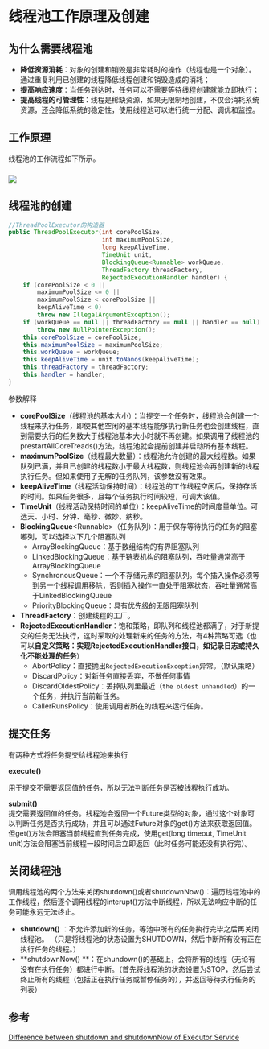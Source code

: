 # 线程池工作原理及创建

## 为什么需要线程池

* **降低资源消耗**：对象的创建和销毁是非常耗时的操作（线程也是一个对象）。通过重复利用已创建的线程降低线程创建和销毁造成的消耗；
* **提高响应速度**：当任务到达时，任务可以不需要等待线程创建就能立即执行；
* **提高线程的可管理性**：线程是稀缺资源，如果无限制地创建，不仅会消耗系统资源，还会降低系统的稳定性，使用线程池可以进行统一分配、调优和监控。

## 工作原理

线程池的工作流程如下所示。

### ![](https://upload-images.jianshu.io/upload_images/1932449-7b4da1c878b378cb.png?imageMogr2/auto-orient/strip|imageView2/2/w/604/format/webp)

## 线程池的创建

```java
//ThreadPoolExecutor的构造器
public ThreadPoolExecutor(int corePoolSize,                                
                          int maximumPoolSize,                             
                          long keepAliveTime,                              
                          TimeUnit unit,                                   
                          BlockingQueue<Runnable> workQueue,               
                          ThreadFactory threadFactory,                     
                          RejectedExecutionHandler handler) {              
    if (corePoolSize < 0 ||                                                
        maximumPoolSize <= 0 ||                                            
        maximumPoolSize < corePoolSize ||                                  
        keepAliveTime < 0)                                                 
        throw new IllegalArgumentException();                              
    if (workQueue == null || threadFactory == null || handler == null)     
        throw new NullPointerException();                                  
    this.corePoolSize = corePoolSize;                                      
    this.maximumPoolSize = maximumPoolSize;                                
    this.workQueue = workQueue;                                            
    this.keepAliveTime = unit.toNanos(keepAliveTime);                      
    this.threadFactory = threadFactory;                                    
    this.handler = handler;                                                
}
```

参数解释

* **corePoolSize**（线程池的基本大小）：当提交一个任务时，线程池会创建一个线程来执行任务，即使其他空闲的基本线程能够执行新任务也会创建线程，直到需要执行的任务数大于线程池基本大小时就不再创建。如果调用了线程池的prestartAllCoreTreads\(\)方法，线程池就会提前创建并启动所有基本线程。
* **maximumPoolSize**（线程最大数量）：线程池允许创建的最大线程数。如果队列已满，并且已创建的线程数小于最大线程数，则线程池会再创建新的线程执行任务。但如果使用了无解的任务队列，该参数没有效果。
* **keepAliveTime**（线程活动保持时间）：线程池的工作线程空闲后，保持存活的时间。如果任务很多，且每个任务执行时间较短，可调大该值。
* **TimeUnit**（线程活动保持时间的单位）：keepAliveTime的时间度量单位。可选天、小时、分钟、毫秒、微妙、纳秒。
* **BlockingQueue**&lt;Runnable&gt;（任务队列）：用于保存等待执行的任务的阻塞嘟列，可以选择以下几个阻塞队列
  * ArrayBlockingQueue：基于数组结构的有界阻塞队列
  * LinkedBlockingQueue：基于链表机构的阻塞队列，吞吐量通常高于ArrayBlockingQueue
  * SynchronousQueue：一个不存储元素的阻塞队列。每个插入操作必须等到另一个线程调用移除，否则插入操作一直处于阻塞状态，吞吐量通常高于LinkedBlockingQueue
  * PriorityBlockingQueue：具有优先级的无限阻塞队列
* **ThreadFactory**：创建线程的工厂。
* **RejectedExecutionHandler**：饱和策略，即队列和线程池都满了，对于新提交的任务无法执行，这时采取的处理新来的任务的方法，有4种策略可选（也可以**自定义策略：实现RejectedExecutionHandler接口，如记录日志或持久化不能处理的任务**）
  * AbortPolicy：直接抛出`RejectedExecutionException`异常。（默认策略）
  * DiscardPolicy：对新任务直接丢弃，不做任何事情
  * DiscardOldestPolicy：丢掉队列里最近（`the oldest unhandled`）的一个任务，并执行当前新任务。
  * CallerRunsPolicy：使用调用者所在的线程来运行任务。

## 提交任务

有两种方式将任务提交给线程池来执行

**execute\(\)**

用于提交不需要返回值的任务，所以无法判断任务是否被线程执行成功。

**submit\(\)**  
提交需要返回值的任务。线程池会返回一个Future类型的对象，通过这个对象可以判断任务是否执行成功，并且可以通过Future对象的get\(\)方法来获取返回值。但get\(\)方法会阻塞当前线程直到任务完成，使用get\(long timeout, TimeUnit unit\)方法会阻塞当前线程一段时间后立即返回（此时任务可能还没有执行完）。

## **关闭线程池**

调用线程池的两个方法来关闭shutdown\(\)或者shutdownNow\(\)：遍历线程池中的工作线程，然后逐个调用线程的interupt\(\)方法中断线程，所以无法响应中断的任务可能永远无法终止。

* **shutdown\(\)** ：不允许添加新的任务，等池中所有的任务执行完毕之后再关闭线程池。 （只是将线程池的状态设置为SHUTDOWN，然后中断所有没有正在执行任务的线程。）
* **shutdownNow\(\) **：在shundown\(\)的基础上，会将所有的线程（无论有没有在执行任务）都进行中断。（首先将线程池的状态设置为STOP，然后尝试终止所有的线程（包括正在执行任务或暂停任务的），并返回等待执行任务的列表）

## 参考

[Difference between shutdown and shutdownNow of Executor Service](https://stackoverflow.com/questions/11520189/difference-between-shutdown-and-shutdownnow-of-executor-service)

  




